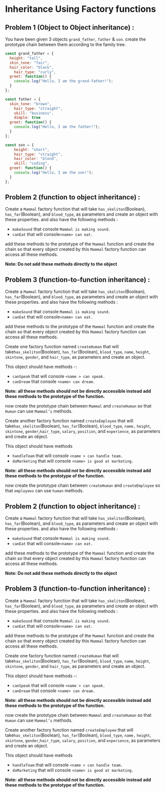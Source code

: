 # Inheritance Using Factory functions

## Problem 1 (Object to Object inheritance) :

You have been given 3 objects `grand_father`, `father` & `son`. create the prototype chain between them according to the family tree.

```jsx
const grand_father = {
  height: "tall",
  skin_tone: "fair",
  hair_color: "black",
	hair_type: "curly",
  greet: function() {
    console.log("Hello, I am the grand-father!");
  }
};

const father = {
  skin_tone: "brown",
	hair_type: "straight",
	skill: "business",
	dimple: true
  greet: function() {
    console.log("Hello, I am the father!");
  }
};

const son = {
	height: "short",
	hair_type: "straight",
	hair_color: "blond",
	skill: "coding",
  greet: function() {
    console.log("Hello, I am the son!");
  }
};
```

## Problem 2 (function to object inheritance) :

Create a `Mammal` factory function that will take `has_skeliton`(Boolean), `has_far`(Boolean), and `blood_type`, as parameters and create an object with these properties. and also have the following methods :

- `makeSound` that console `Mammal is making sound.`
- `canEat` that will console`<name> can eat.`

add these methods to the prototype of the `Mammal` function and create the chain so that every object created by this `Mammal` factory function can access all these methods.

**Note: Do not add these methods directly to the object**

## Problem 3 (function-to-function inheritance) :

Create a `Mammal` factory function that will take `has_skeliton`(Boolean), `has_far`(Boolean), and `blood_type`, as parameters and create an object with these properties. and also have the following methods :

- `makeSound` that console `Mammal is making sound.`
- `canEat` that will console`<name> can eat.`

add these methods to the prototype of the `Mammal` function and create the chain so that every object created by this `Mammal` factory function can access all these methods.

Create one factory function named `createHuman` that will take`has_skeliton`(Boolean), `has_far`(Boolean), `blood_type`, `name`, `height`, `skintone`, `gender`, and `hair_type`, as parameters and create an object. 

This object should have methods -: 

- `canSpeak` that will console `<name > can speak.`
- `canDream` that console `<name> can dream.`

**Note:**  **all these methods should not be directly accessible instead add these methods to the prototype of the function.**

now create the prototype chain between `Mammal` and `createHuman` so that `Human` can use `Mammal’s` methods.

Create another factory function named `createEmployee` that will take`has_skeliton`(Boolean), `has_far`(Boolean), `blood_type`, `name,` `height`, `skintone`, `gender`,`hair_type`, `salary`, `position`, and `experience`, as parameters and create an object. 

This object should have methods 

- `handleTeam` that will console `<name > can handle team.`
- `doMarketing` that will console `<name> is good at marketing.`

**Note:**  **all these methods should not be directly accessible instead add these methods to the prototype of the function.**

now create the prototype chain between `createHuman` and `createEmployee` so that `employees` can use `human` methods.


## Problem 2 (function to object inheritance) :

Create a `Mammal` factory function that will take `has_skeliton`(Boolean), `has_far`(Boolean), and `blood_type`, as parameters and create an object with these properties. and also have the following methods :

- `makeSound` that console `Mammal is making sound.`
- `canEat` that will console`<name> can eat.`

add these methods to the prototype of the `Mammal` function and create the chain so that every object created by this `Mammal` factory function can access all these methods.

**Note: Do not add these methods directly to the object**

## Problem 3 (function-to-function inheritance) :

Create a `Mammal` factory function that will take `has_skeliton`(Boolean), `has_far`(Boolean), and `blood_type`, as parameters and create an object with these properties. and also have the following methods :

- `makeSound` that console `Mammal is making sound.`
- `canEat` that will console`<name> can eat.`

add these methods to the prototype of the `Mammal` function and create the chain so that every object created by this `Mammal` factory function can access all these methods.

Create one factory function named `createHuman` that will take`has_skeliton`(Boolean), `has_far`(Boolean), `blood_type`, `name`, `height`, `skintone`, `gender`, and `hair_type`, as parameters and create an object. 

This object should have methods -: 

- `canSpeak` that will console `<name > can speak.`
- `canDream` that console `<name> can dream.`

**Note:**  **all these methods should not be directly accessible instead add these methods to the prototype of the function.**

now create the prototype chain between `Mammal` and `createHuman` so that `Human` can use `Mammal’s` methods.

Create another factory function named `createEmployee` that will take`has_skeliton`(Boolean), `has_far`(Boolean), `blood_type`, `name,` `height`, `skintone`, `gender`,`hair_type`, `salary`, `position`, and `experience`, as parameters and create an object. 

This object should have methods 

- `handleTeam` that will console `<name > can handle team.`
- `doMarketing` that will console `<name> is good at marketing.`

**Note:**  **all these methods should not be directly accessible instead add these methods to the prototype of the function.**